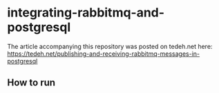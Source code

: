 # integrating-rabbitmq-and-postgresql

The article accompanying this repository was posted on tedeh.net here: https://tedeh.net/publishing-and-receiving-rabbitmq-messages-in-postgresql

## How to run


